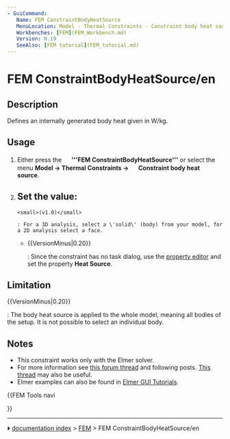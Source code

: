 ```yaml
---
- GuiCommand:
   Name: FEM ConstraintBodyHeatSource
   MenuLocation: Model - Thermal Constraints - Constraint body heat source
   Workbenches: [FEM](FEM_Workbench.md)
   Version: 0.19
   SeeAlso: [FEM tutorial](FEM_tutorial.md)
---
```


# FEM ConstraintBodyHeatSource/en

## Description

Defines an internally generated body heat given in W/kg.

## Usage

1.  Either press the **<img src="images/FEM_ConstraintBodyHeatSource.svg" width=16px> '''FEM ConstraintBodyHeatSource'''** or select the menu **Model → Thermal Constraints → <img src="images/FEM_ConstraintBodyHeatSource.svg" width=16px> Constraint body heat source**.
2.  Set the value:
    -   
        <small>(v1.0)</small> 
        
        : For a 3D analysis, select a \'solid\' (body) from your model, for a 2D analysis select a face.

    -   
        {{VersionMinus|0.20}}
        
        : Since the constraint has no task dialog, use the [property editor](Property_editor.md) and set the property **Heat Source**.

## Limitation


{{VersionMinus|0.20}}

: The body heat source is applied to the whole model, meaning all bodies of the setup. It is not possible to select an individual body.

## Notes

-   This constraint works only with the Elmer solver.
-   For more information see [this forum thread](https://forum.freecadweb.org/viewtopic.php?f=18&t=44705&start=490#p422539) and following posts. [This thread](https://forum.freecadweb.org/viewtopic.php?f=18&t=28926) may also be useful.
-   Elmer examples can also be found in [Elmer GUI Tutorials](https://www.nic.funet.fi/pub/sci/physics/elmer/doc/ElmerTutorials.pdf).




{{FEM Tools navi

}}



---
⏵ [documentation index](../README.md) > [FEM](Category_FEM.md) > FEM ConstraintBodyHeatSource/en
